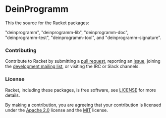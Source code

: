 # DeinProgramm

This the source for the Racket packages: 

"deinprogramm", "deinprogramm-lib", "deinprogramm-doc",
"deinprogramm-test", "deinprogramm-tool", and
"deinprogramm-signature".

### Contributing

Contribute to Racket by submitting a [pull request], reporting an
[issue], joining the [development mailing list], or visiting the
IRC or Slack channels.

### License

Racket, including these packages, is free software, see [LICENSE]
for more details.

By making a contribution, you are agreeing that your contribution
is licensed under the [Apache 2.0] license and the [MIT] license.

[MIT]: https://github.com/racket/racket/blob/master/racket/src/LICENSE-MIT.txt
[Apache 2.0]: https://www.apache.org/licenses/LICENSE-2.0.txt
[pull request]: https://github.com/racket/deinprogramm/pulls
[issue]: https://github.com/racket/deinprogramm/issues
[development mailing list]: https://lists.racket-lang.org
[LICENSE]: LICENSE
